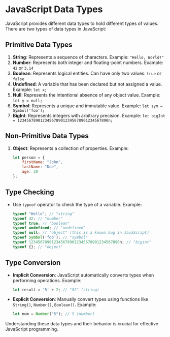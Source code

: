 # JavaScript Data Types

JavaScript provides different data types to hold different types of values. There are two types of data types in JavaScript:

## Primitive Data Types
1. **String**: Represents a sequence of characters. Example: `"Hello, World!"`
2. **Number**: Represents both integer and floating-point numbers. Example: `42` or `3.14`
3. **Boolean**: Represents logical entities. Can have only two values: `true` or `false`
4. **Undefined**: A variable that has been declared but not assigned a value. Example: `let x;`
5. **Null**: Represents the intentional absence of any object value. Example: `let y = null;`
6. **Symbol**: Represents a unique and immutable value. Example: `let sym = Symbol('foo');`
7. **BigInt**: Represents integers with arbitrary precision. Example: `let bigInt = 1234567890123456789012345678901234567890n;`

## Non-Primitive Data Types
1. **Object**: Represents a collection of properties. Example:
    ```javascript
    let person = {
        firstName: "John",
        lastName: "Doe",
        age: 30
    };
    ```

## Type Checking
- Use `typeof` operator to check the type of a variable. Example:
    ```javascript
    typeof "Hello"; // "string"
    typeof 42; // "number"
    typeof true; // "boolean"
    typeof undefined; // "undefined"
    typeof null; // "object" (this is a known bug in JavaScript)
    typeof Symbol('foo'); // "symbol"
    typeof 1234567890123456789012345678901234567890n; // "bigint"
    typeof {}; // "object"
    ```

## Type Conversion
- **Implicit Conversion**: JavaScript automatically converts types when performing operations. Example:
    ```javascript
    let result = '5' + 2; // "52" (string)
    ```
- **Explicit Conversion**: Manually convert types using functions like `String()`, `Number()`, `Boolean()`. Example:
    ```javascript
    let num = Number("5"); // 5 (number)
    ```

Understanding these data types and their behavior is crucial for effective JavaScript programming.
